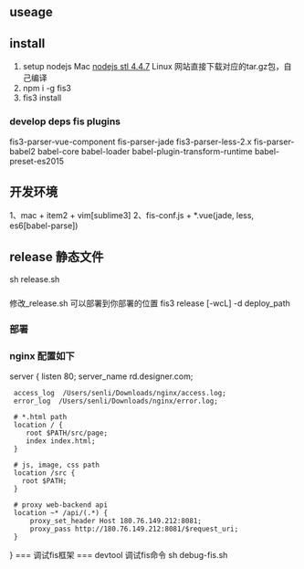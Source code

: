 ## useage

## install
1. setup nodejs
   Mac [nodejs stl 4.4.7](https://nodejs.org/)
   Linux 网站直接下载对应的tar.gz包，自己编译
2. npm i -g fis3
3. fis3 install

### develop deps fis plugins
fis3-parser-vue-component
fis-parser-jade
fis3-parser-less-2.x
fis-parser-babel2
babel-core
babel-loader
babel-plugin-transform-runtime
babel-preset-es2015


## 开发环境
1、mac + item2 + vim[sublime3]
2、fis-conf.js +  *.vue(jade, less, es6[babel-parse])

## release 静态文件
sh release.sh
###
  修改_release.sh 可以部署到你部署的位置
  fis3 release [-wcL] -d deploy_path
### 部署
### nginx 配置如下
   server
   {
     listen 80;
     server_name rd.designer.com;

     access_log  /Users/senli/Downloads/nginx/access.log;
     error_log  /Users/senli/Downloads/nginx/error.log;

     # *.html path
     location / {
        root $PATH/src/page;
        index index.html;
     }

     # js, image, css path
     location /src {
       root $PATH;
     }

     # proxy web-backend api 
     location ~* /api/(.*) {
         proxy_set_header Host 180.76.149.212:8081;
         proxy_pass http://180.76.149.212:8081/$request_uri;
     }
   }
=== 调试fis框架 ===
devtool 调试fis命令
sh debug-fis.sh










